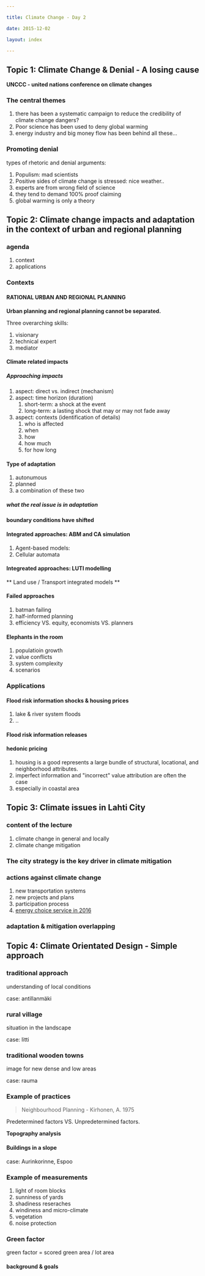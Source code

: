 ```yaml
---

title: Climate Change - Day 2

date: 2015-12-02

layout: index

---
```


## Topic 1: Climate Change & Denial - A losing cause

**UNCCC - united nations conference on climate changes**

### The central themes

1. there has been a systematic campaign to reduce the credibility of climate change dangers?
2. Poor science has been used to deny global warming
3. energy industry and big money flow has been behind all these...

### Promoting denial

types of rhetoric and denial arguments:

1. Populism: mad scientists
2. Positive sides of climate change is stressed: nice weather..
3. experts are from wrong field of science
4. they tend to demand 100% proof claiming
5. global warming is only a theory


## Topic 2: Climate change impacts and adaptation in the context of urban and regional planning

### agenda

1. context
2. applications


### Contexts


#### RATIONAL URBAN AND REGIONAL PLANNING

**Urban planning and regional planning cannot be separated.**

Three overarching skills:

1. visionary
2. technical expert
3. mediator

#### Climate related impacts

##### Approaching impacts

1. aspect: direct vs. indirect (mechanism)
2. aspect: time horizon (duration)
	1. short-term: a shock at the event
	2. long-term: a lasting shock that may or may not fade away
3. aspect: contexts (identification of details)
	1. who is affected
	2. when
	3. how
	4. how much
	5. for how long
	
#### Type of adaptation

1. autonumous
2. planned
3. a combination of these two

##### what the real issue is in adaptation

**boundary conditions have shifted**

#### Integrated approaches: ABM and CA simulation

1. Agent-based models:
2. Cellular automata

#### Integreated approaches: LUTI modelling

** Land use / Transport integrated models **

#### Failed approaches

1. batman failing
2. half-informed planning
3. efficiency VS. equity, economists VS. planners

#### Elephants in the room

1. populatioin growth
2. value conflicts
3. system complexity
4. scenarios

### Applications

#### Flood risk information shocks & housing prices

1. lake & river system floods
2. ..

#### Flood risk information releases

#### hedonic pricing

1. housing is a good represents a large bundle of structural, locational, and neighborhood attributes.
2. imperfect information and "incorrect" value attribution are often the case
3. especially in coastal area





## Topic 3: Climate issues in Lahti City

### content of the lecture

1. climate change in general and locally
2. climate change mitigation

### The city strategy is the key driver in climate mitigation


### actions against climate change

1. new transportation systems
2. new projects and plans
3. participation process
4. [energy choice service in 2016](http://www.bionova.fi/en/news/bionova-ltd-has-been-chosen-service-partner-eco-efficient-energy-service)

### adaptation & mitigation overlapping



## Topic 4: Climate Orientated Design - Simple approach

### traditional approach

understanding of local conditions
 
case: antillanmäki
 
### rural village

situation in the landscape

case: Iitti

### traditional wooden towns

image for new dense and low areas

case: rauma

### Example of practices

> Neighbourhood Planning - Kirhonen, A. 1975

Predetermined factors VS. Unpredetermined factors.

**Topography analysis**

#### Buildings in a slope 

case: Aurinkorinne, Espoo

###  Example of measurements

1. light of room blocks
2. sunniness of yards
3. shadiness reseraches
4. windiness and micro-climate
5. vegetation
6. noise protection

### Green factor

green factor = scored green area / lot area

#### background & goals







